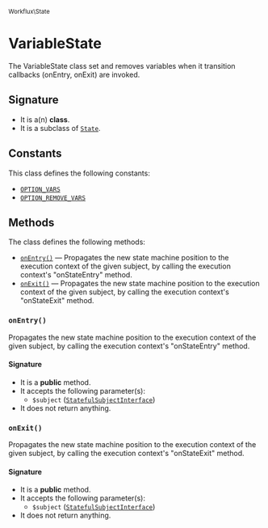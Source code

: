 <small>Workflux\State</small>

VariableState
=============

The VariableState class set and removes variables when it transition callbacks (onEntry, onExit) are invoked.

Signature
---------

- It is a(n) **class**.
- It is a subclass of [`State`](../../Workflux/State/State.md).

Constants
---------

This class defines the following constants:

- [`OPTION_VARS`](#OPTION_VARS)
- [`OPTION_REMOVE_VARS`](#OPTION_REMOVE_VARS)

Methods
-------

The class defines the following methods:

- [`onEntry()`](#onEntry) &mdash; Propagates the new state machine position to the execution context of the given subject, by calling the execution context&#039;s &quot;onStateEntry&quot; method.
- [`onExit()`](#onExit) &mdash; Propagates the new state machine position to the execution context of the given subject, by calling the execution context&#039;s &quot;onStateExit&quot; method.

### `onEntry()` <a name="onEntry"></a>

Propagates the new state machine position to the execution context of the given subject, by calling the execution context&#039;s &quot;onStateEntry&quot; method.

#### Signature

- It is a **public** method.
- It accepts the following parameter(s):
    - `$subject` ([`StatefulSubjectInterface`](../../Workflux/StatefulSubjectInterface.md))
- It does not return anything.

### `onExit()` <a name="onExit"></a>

Propagates the new state machine position to the execution context of the given subject, by calling the execution context&#039;s &quot;onStateExit&quot; method.

#### Signature

- It is a **public** method.
- It accepts the following parameter(s):
    - `$subject` ([`StatefulSubjectInterface`](../../Workflux/StatefulSubjectInterface.md))
- It does not return anything.

